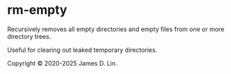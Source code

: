 # rm-empty

Recursively removes all empty directories and empty files from one or
more directory trees.

Useful for clearing out leaked temporary directories.

Copyright © 2020-2025 James D. Lin.
